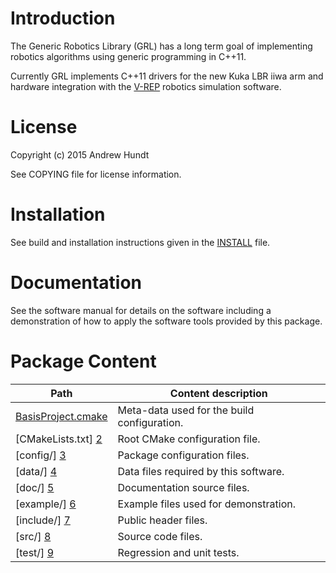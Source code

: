 Introduction
============

The Generic Robotics Library (GRL) has a long term goal of implementing robotics algorithms using generic programming in C++11.

Currently GRL implements C++11 drivers for the new Kuka LBR iiwa arm and hardware integration with the [V-REP](http://http://www.coppeliarobotics.com/index.html) robotics simulation software.




License
=======

Copyright (c) 2015 Andrew Hundt

See COPYING file for license information.



Installation
============

See build and installation instructions given in the [INSTALL](/INSTALL.md) file.



Documentation
=============

See the software manual for details on the software including a demonstration
of how to apply the software tools provided by this package.



Package Content
===============

Path                    | Content description
----------------------- | ----------------------------------------------------------
[BasisProject.cmake][1] | Meta-data used for the build configuration.
[CMakeLists.txt]    [2] | Root CMake configuration file.
[config/]           [3] | Package configuration files.
[data/]             [4] | Data files required by this software.
[doc/]              [5] | Documentation source files.
[example/]          [6] | Example files used for demonstration.
[include/]          [7] | Public header files.
[src/]              [8] | Source code files.
[test/]             [9] | Regression and unit tests.






<!-- --------------------------------------------------------------------------------- -->

<!-- Links to GitHub, see the local directory if you have downloaded the files already -->
[1]: /BasisProject.cmake
[2]: /CMakeLists.txt
[3]: /config
[4]: /data
[5]: /doc
[6]: /example
[7]: /include
[8]: /src
[9]: /test
